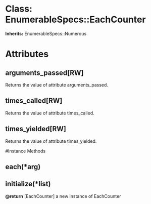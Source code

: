 # Class: EnumerableSpecs::EachCounter
**Inherits:** EnumerableSpecs::Numerous
    



# Attributes
## arguments_passed[RW] [](#attribute-i-arguments_passed)
Returns the value of attribute arguments_passed.

## times_called[RW] [](#attribute-i-times_called)
Returns the value of attribute times_called.

## times_yielded[RW] [](#attribute-i-times_yielded)
Returns the value of attribute times_yielded.


#Instance Methods
## each(*arg) [](#method-i-each)

## initialize(*list) [](#method-i-initialize)

**@return** [EachCounter] a new instance of EachCounter

